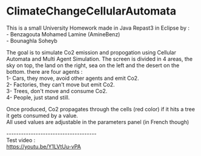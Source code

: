 # ClimateChangeCellularAutomata

This is a small University Homework made in Java Repast3 in Eclipse by :<br />
    - Benzagouta Mohamed Lamine (AmineBenz)<br />
    - Bounaghla Soheyb<br />
    
The goal is to simulate Co2 emission and propogation using Cellular Automata and Multi Agent Simulation.
The screen is divided in 4 areas, the sky on top, the land on the right, sea on the left and the desert on the bottom.
there are four agents :<br />
  1- Cars, they move, avoid other agents and emit Co2.<br />
  2- Factories, they can't move but emit Co2.<br />
  3- Trees, don't move and consume Co2.<br />
  4- People, just stand still.<br />
  
Once produced, Co2 propagates through the cells (red color) if it hits a tree it gets consumed by a value.<br />
All used values are adjustable in the parameters panel (in French though)<br />

-------------------------------------<br />
Test video :<br />
https://youtu.be/Y1LVtUu-vPA
